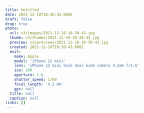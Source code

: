 ```yaml
---
title: Untitled
date: 2021-12-18T18:30:43.000Z
draft: false
drop: true
photo:
  url: s3/images/2021-12-18-10-30-43.jpg
  thumb: s3/thumbs/2021-12-18-10-30-43.jpg
  preview: s3/previews/2021-12-18-10-30-43.jpg
  created: 2021-12-18T18:30:43.000Z
  exif:
    make: Apple
    model: 'iPhone 12 mini'
    lens: 'iPhone 12 mini back dual wide camera 4.2mm f/1.6'
    iso: 160
    aperture: 1.6
    shutter_speed: 1/60
    focal_length: '4.2 mm'
    gps: null
  title: null
  caption: null
links: []
---
```

